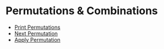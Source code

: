 # Permutations & Combinations

* [Print Permutations](print_permutations.md)
* [Next Permutation](next_permutation.md)
* [Apply Permutation](apply_permutation.md)
